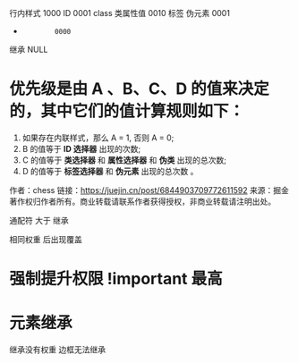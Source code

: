 行内样式       1000
ID            0001
class 类属性值 0010
标签 伪元素     0001
*             0000
继承           NULL

# 优先级是由 A 、B、C、D 的值来决定的，其中它们的值计算规则如下：

1. 如果存在内联样式，那么 A = 1, 否则 A = 0;
2. B 的值等于 **ID 选择器** 出现的次数;
3. C 的值等于 **类选择器** 和 **属性选择器** 和 **伪类** 出现的总次数;
4. D 的值等于 **标签选择器** 和 **伪元素** 出现的总次数 。

作者：chess
链接：https://juejin.cn/post/6844903709772611592
来源：掘金
著作权归作者所有。商业转载请联系作者获得授权，非商业转载请注明出处。

通配符 大于 继承

相同权重 后出现覆盖
# 强制提升权限 !important 最高


# 元素继承
继承没有权重
边框无法继承